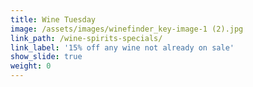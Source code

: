 ```yaml
---
title: Wine Tuesday
image: /assets/images/winefinder_key-image-1 (2).jpg
link_path: /wine-spirits-specials/
link_label: '15% off any wine not already on sale'
show_slide: true
weight: 0
---
```




